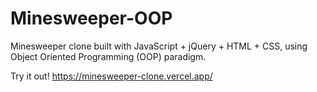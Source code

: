 # Minesweeper-OOP 
Minesweeper clone built with JavaScript + jQuery + HTML + CSS, using Object Oriented Programming (OOP) paradigm.

Try it out! https://minesweeper-clone.vercel.app/
